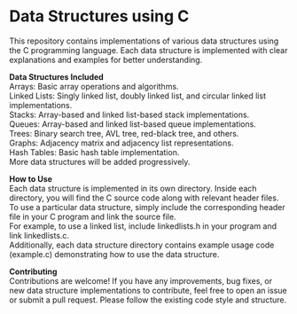 # Data Structures using C  <br>
This repository contains implementations of various data structures using the C programming language. Each data structure is implemented with clear explanations and examples for better understanding.  <br>

**Data Structures Included** <br>
Arrays: Basic array operations and algorithms. <br>
Linked Lists: Singly linked list, doubly linked list, and circular linked list implementations. <br>
Stacks: Array-based and linked list-based stack implementations. <br>
Queues: Array-based and linked list-based queue implementations. <br>
Trees: Binary search tree, AVL tree, red-black tree, and others. <br>
Graphs: Adjacency matrix and adjacency list representations. <br>
Hash Tables: Basic hash table implementation. <br>
More data structures will be added progressively. <br>

**How to Use**  <br>
Each data structure is implemented in its own directory. Inside each directory, you will find the C source code along with relevant header files. To use a particular data structure, simply include the corresponding header file in your C program and link the source file.  <br>
For example, to use a linked list, include linkedlists.h in your program and link linkedlists.c.  <br>
Additionally, each data structure directory contains example usage code (example.c) demonstrating how to use the data structure.  <br>

**Contributing** <br>
Contributions are welcome! If you have any improvements, bug fixes, or new data structure implementations to contribute, feel free to open an issue or submit a pull request. Please follow the existing code style and structure. <br>
